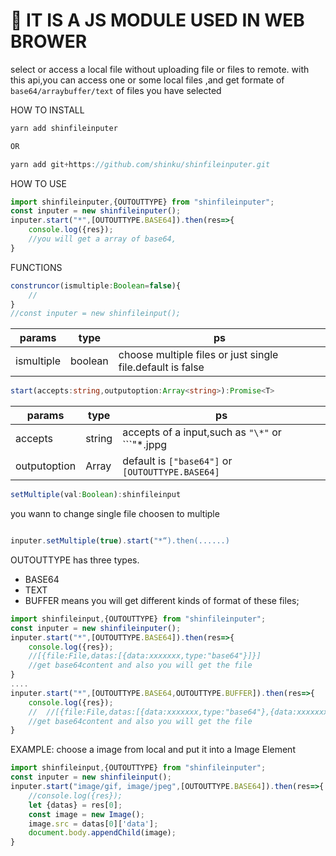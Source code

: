 # 🚀 IT IS A JS MODULE USED IN WEB BROWER

select or access a local file without uploading file or files to remote.
with this api,you can access one or some local files ,and get formate of ```base64/arraybuffer/text``` of files you have selected

HOW TO INSTALL
```javascript
yarn add shinfileinputer

OR

yarn add git+https://github.com/shinku/shinfileinputer.git
```
HOW TO USE

```typescript
import shinfileinputer,{OUTOUTTYPE} from "shinfileinputer";
const inputer = new shinfileinputer();
inputer.start("*",[OUTOUTTYPE.BASE64]).then(res=>{
    console.log({res});
    //you will get a array of base64, 
}
```
FUNCTIONS
```typescript
construncor(ismultiple:Boolean=false){
    //
}
//const inputer = new shinfileinput();
```
params | type |  ps|  
-|-|-
ismultiple | boolean | choose multiple files or just single file.default is false |

```typescript
start(accepts:string,outputoption:Array<string>):Promise<T>
```
params | type |  ps|  
-|-|-
accepts | string | accepts of a input,such as ```"\*"``` or ```"\*.jppg|*.png"```|
outputoption | Array | default is ```["base64"]``` or ```[OUTOUTTYPE.BASE64]```|
```typescript
setMultiple(val:Boolean):shinfileinput
```
you wann to change single file choosen to multiple
```typescript

inputer.setMultiple(true).start("*“).then(......)
```



OUTOUTTYPE has three types.
+ BASE64
+ TEXT
+ BUFFER
means you will get different kinds of format of these files;

```typescript
import shinfileinput,{OUTOUTTYPE} from "shinfileinputer";
const inputer = new shinfileinputer();
inputer.start("*",[OUTOUTTYPE.BASE64]).then(res=>{
    console.log({res});
    //[{file:File,datas:[{data:xxxxxxx,type:"base64"}]}]
    //get base64content and also you will get the file
}
....
inputer.start("*",[OUTOUTTYPE.BASE64,OUTOUTTYPE.BUFFER]).then(res=>{
    console.log({res});
    //  //[{file:File,datas:[{data:xxxxxxx,type:"base64"},{data:xxxxxxx,type:"arraybuffer"}]}]
    //get base64content and also you will get the file
}

```

EXAMPLE:
choose a image from local and put it into a Image Element

```javascript
import shinfileinput,{OUTOUTTYPE} from "shinfileinputer";
const inputer = new shinfileinput();
inputer.start("image/gif, image/jpeg",[OUTOUTTYPE.BASE64]).then(res=>{
    //console.log({res});
    let {datas} = res[0];
    const image = new Image();
    image.src = datas[0]['data'];
    document.body.appendChild(image);
}

```
